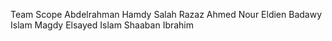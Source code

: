 Team Scope
  Abdelrahman Hamdy Salah Razaz
  Ahmed Nour Eldien Badawy
  Islam Magdy Elsayed
  Islam Shaaban Ibrahim
